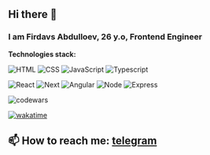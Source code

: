 ## Hi there 👋

### I am Firdavs Abdulloev, 26 y.o, Frontend Engineer

**Technologies stack:**

![HTML](https://img.shields.io/badge/HTML-orange?style=for-the-badge&logo=html&logoColor=white)
![CSS](https://img.shields.io/badge/CSS-blueviolet?style=for-the-badge&logo=css&logoColor=white)
![JavaScript](https://img.shields.io/badge/JavaScript-yellow?style=for-the-badge&logo=javascript&logoColor=white)
![Typescript](https://img.shields.io/badge/Typescript-blue?style=for-the-badge&logo=typescript&logoColor=white)

![React](https://img.shields.io/badge/React-informational?style=for-the-badge&logo=react&logoColor=white)
![Next](https://img.shields.io/badge/Next-orange?style=for-the-badge&logo=next&logoColor=white)
![Angular](https://img.shields.io/badge/Angular-red?style=for-the-badge&logo=angular&logoColor=white)
![Node](https://img.shields.io/badge/Node-success?style=for-the-badge&logo=node&logoColor=white)
![Express](https://img.shields.io/badge/Express-red?style=for-the-badge&logo=express&logoColor=white)

![codewars](https://www.codewars.com/users/firdavs-projects/badges/small?theme=dark)

[![wakatime](https://wakatime.com/badge/user/0b091e11-b83e-455a-b83b-12c1937cd882.svg)](https://wakatime.com/@0b091e11-b83e-455a-b83b-12c1937cd882)

## 📫 How to reach me: [telegram](https://t.me/firdavs_abdulloev)
